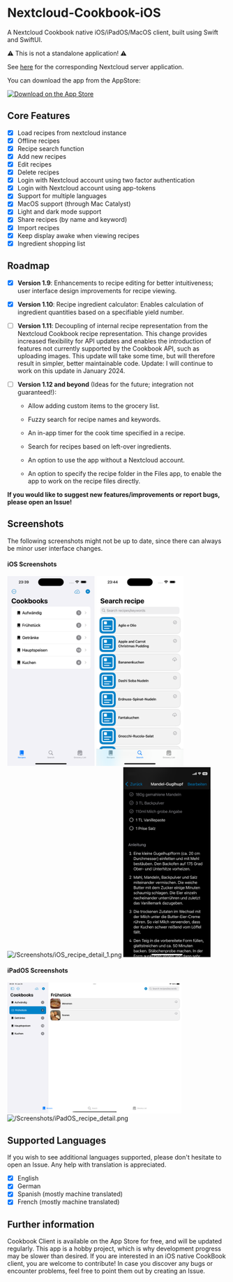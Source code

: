 # Nextcloud-Cookbook-iOS

A Nextcloud Cookbook native iOS/iPadOS/MacOS client, built using Swift and SwiftUI.

:warning: This is not a standalone application! :warning:

See [here](https://github.com/nextcloud/cookbook) for the corresponding Nextcloud server application.

You can download the app from the AppStore:

[<img src="https://tools.applemediaservices.com/api/badges/download-on-the-app-store/black/en-us" alt="Download on the App Store" height="80" width="160">](https://apps.apple.com/de/app/cookbook-client/id6467141985)

## Core Features

- [x] Load recipes from nextcloud instance
- [x] Offline recipes
- [x] Recipe search function
- [x] Add new recipes
- [x] Edit recipes
- [x] Delete recipes
- [x] Login with Nextcloud account using two factor authentication
- [x] Login with Nextcloud account using app-tokens
- [x] Support for multiple languages
- [x] MacOS support (through Mac Catalyst)
- [x] Light and dark mode support
- [x] Share recipes (by name and keyword)
- [x] Import recipes
- [x] Keep display awake when viewing recipes
- [x] Ingredient shopping list

## Roadmap

- [x] **Version 1.9**: Enhancements to recipe editing for better intuitiveness; user interface design improvements for recipe viewing.

- [x] **Version 1.10**: Recipe ingredient calculator: Enables calculation of ingredient quantities based on a specifiable yield number.

- [ ] **Version 1.11**: Decoupling of internal recipe representation from the Nextcloud Cookbook recipe representation. This change provides increased flexibility for API updates and enables the introduction of features not currently supported by the Cookbook API, such as uploading images. This update will take some time, but will therefore result in simpler, better maintainable code. Update: I will continue to work on this update in January 2024.

- [ ] **Version 1.12 and beyond** (Ideas for the future; integration not guaranteed!):

  - Allow adding custom items to the grocery list.
  
  - Fuzzy search for recipe names and keywords.
  
  - An in-app timer for the cook time specified in a recipe.
  
  - Search for recipes based on left-over ingredients.
  
  - An option to use the app without a Nextcloud account.
  
  - An option to specify the recipe folder in the Files app, to enable the app to work on the recipe files directly.
  
**If you would like to suggest new features/improvements or report bugs, please open an Issue!**

## Screenshots

The following screenshots might not be up to date, since there can always be minor user interface changes.

#### iOS Screenshots

<img src="/Screenshots/iOS_cookbooks.png" alt="/Screenshots/iOS_cookbooks.png" width="200"/> <img src="/Screenshots/iOS_recipes.png" alt="/Screenshots/iOS_recipes.png" width="200"/> <img src="/Screenshots/iOS_recipe_detail_1.png" alt="/Screenshots/iOS_recipe_detail_1.png" width="200"/> <img src="/Screenshots/iOS_recipe_detail_2.png" alt="/Screenshots/iOS_recipe_detail_2.png" width="200"/>

#### iPadOS Screenshots

<img src="/Screenshots/iPadOS_cookbooks_recipes.png" alt="/Screenshots/iPadOS_cookbooks_recipes.png" width="400"/> <img src="/Screenshots/iPadOS_recipe_detail.png" alt="/Screenshots/iPadOS_recipe_detail.png" width="400"/>

## Supported Languages

If you wish to see additional languages supported, please don't hesitate to open an Issue. Any help with translation is appreciated.

- [x] English
- [x] German
- [x] Spanish (mostly machine translated)
- [x] French (mostly machine translated)

## Further information

Cookbook Client is available on the App Store for free, and will be updated regularly. This app is a hobby project, which is why development progress may be slower than desired. If you are interested in an iOS native CookBook client, you are welcome to contribute! In case you discover any bugs or encounter problems, feel free to point them out by creating an Issue.
